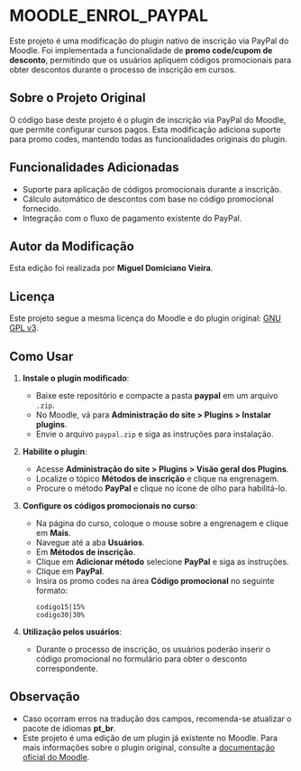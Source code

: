 # MOODLE_ENROL_PAYPAL

Este projeto é uma modificação do plugin nativo de inscrição via PayPal do Moodle. Foi implementada a funcionalidade de **promo code/cupom de desconto**, permitindo que os usuários apliquem códigos promocionais para obter descontos durante o processo de inscrição em cursos.

## Sobre o Projeto Original

O código base deste projeto é o plugin de inscrição via PayPal do Moodle, que permite configurar cursos pagos. Esta modificação adiciona suporte para promo codes, mantendo todas as funcionalidades originais do plugin.

## Funcionalidades Adicionadas

- Suporte para aplicação de códigos promocionais durante a inscrição.
- Cálculo automático de descontos com base no código promocional fornecido.
- Integração com o fluxo de pagamento existente do PayPal.

## Autor da Modificação

Esta edição foi realizada por **Miguel Domiciano Vieira**.

## Licença

Este projeto segue a mesma licença do Moodle e do plugin original: [GNU GPL v3](http://www.gnu.org/copyleft/gpl.html).

## Como Usar

1. **Instale o plugin modificado**:
   - Baixe este repositório e compacte a pasta **paypal** em um arquivo `.zip`.
   - No Moodle, vá para **Administração do site > Plugins > Instalar plugins**.
   - Envie o arquivo `paypal.zip` e siga as instruções para instalação.

2. **Habilite o plugin**:
   - Acesse **Administração do site > Plugins > Visão geral dos Plugins**.
   - Localize o tópico **Métodos de inscrição** e clique na engrenagem.
   - Procure o método **PayPal** e clique no ícone de olho para habilitá-lo.

3. **Configure os códigos promocionais no curso**:
   - Na página do curso, coloque o mouse sobre a engrenagem e clique em **Mais**.
   - Navegue até a aba **Usuários**.
   - Em **Métodos de inscrição**.
   - Clique em **Adicionar método** selecione **PayPal** e siga as instruções.
   - Clique em **PayPal**.
   - Insira os promo codes na área **Código promocional** no seguinte formato:
     ```
     codigo15|15%
     codigo30|30%
     ```

4. **Utilização pelos usuários**:
   - Durante o processo de inscrição, os usuários poderão inserir o código promocional no formulário para obter o desconto correspondente.

## Observação

- Caso ocorram erros na tradução dos campos, recomenda-se atualizar o pacote de idiomas **pt_br**.
- Este projeto é uma edição de um plugin já existente no Moodle. Para mais informações sobre o plugin original, consulte a [documentação oficial do Moodle](https://moodle.org/).